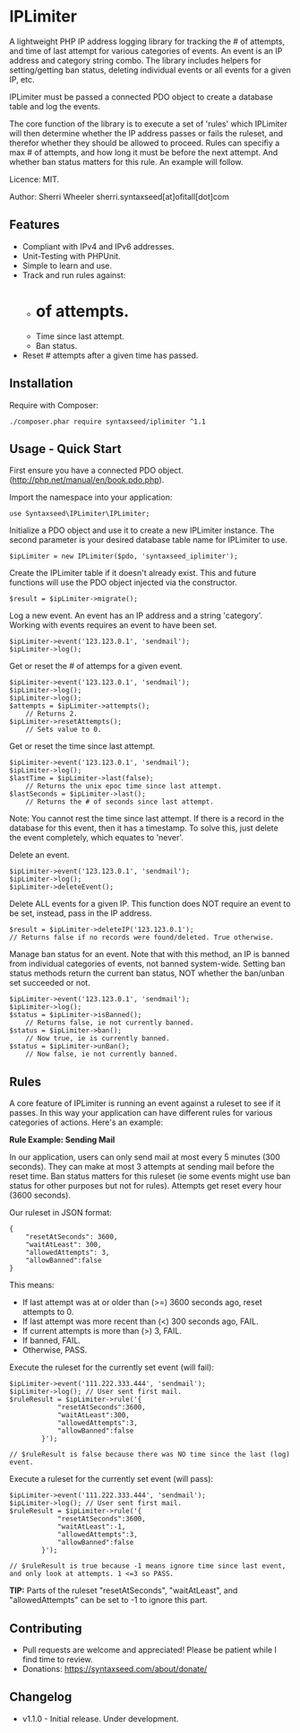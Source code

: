 IPLimiter
=========================

A lightweight PHP IP address logging library for tracking the # of attempts, and time of last attempt for various categories of events. An event is an IP address and category string combo. The library includes helpers for setting/getting ban status, deleting individual events or all events for a given IP, etc.

IPLimiter must be passed a connected PDO object to create a database table and log the events.

The core function of the library is to execute a set of 'rules' which IPLimiter will then determine whether the IP address passes or fails the ruleset, and therefor whether they should be allowed to proceed. Rules can specifiy a max # of attempts, and how long it must be before the next attempt. And whether ban status matters for this rule. An example will follow.

Licence: MIT.

Author: Sherri Wheeler sherri.syntaxseed[at]ofitall[dot]com


Features
--------

* Compliant with IPv4 and IPv6 addresses.
* Unit-Testing with PHPUnit.
* Simple to learn and use.
* Track and run rules against:
  * # of attempts.
  * Time since last attempt.
  * Ban status.
* Reset # attempts after a given time has passed.


Installation
--------

Require with Composer:
```
./composer.phar require syntaxseed/iplimiter ^1.1
```


Usage - Quick Start
--------

First ensure you have a connected PDO object. (http://php.net/manual/en/book.pdo.php).

Import the namespace into your application:
```
use Syntaxseed\IPLimiter\IPLimiter;
```

Initialize a PDO object and use it to create a new IPLimiter instance. The second parameter is your desired database table name for IPLimiter to use.
```
$ipLimiter = new IPLimiter($pdo, 'syntaxseed_iplimiter');
```

Create the IPLimiter table if it doesn't already exist. This and future functions will use the PDO object injected via the constructor.
```
$result = $ipLimiter->migrate();
```

Log a new event. An event has an IP address and a string 'category'. Working with events requires an event to have been set.
```
$ipLimiter->event('123.123.0.1', 'sendmail');
$ipLimiter->log();
```

Get or reset the # of attemps for a given event.
```
$ipLimiter->event('123.123.0.1', 'sendmail');
$ipLimiter->log();
$ipLimiter->log();
$attempts = $ipLimiter->attempts();
    // Returns 2.
$ipLimiter->resetAttempts();
    // Sets value to 0.
```

Get or reset the time since last attempt.
```
$ipLimiter->event('123.123.0.1', 'sendmail');
$ipLimiter->log();
$lastTime = $ipLimiter->last(false);
    // Returns the unix epoc time since last attempt.
$lastSeconds = $ipLimiter->last();
    // Returns the # of seconds since last attempt.
```
Note: You cannot rest the time since last attempt. If there is a record in the database for this event, then it has a timestamp. To solve this, just delete the event completely, which equates to 'never'.

Delete an event.
```
$ipLimiter->event('123.123.0.1', 'sendmail');
$ipLimiter->log();
$ipLimiter->deleteEvent();
```

Delete ALL events for a given IP. This function does NOT require an event to be set, instead, pass in the IP address.
```
$result = $ipLimiter->deleteIP('123.123.0.1');
// Returns false if no records were found/deleted. True otherwise.
```

Manage ban status for an event. Note that with this method, an IP is banned from individual categories of events, not banned system-wide. Setting ban status methods return the current ban status, NOT whether the ban/unban set succeeded or not.
```
$ipLimiter->event('123.123.0.1', 'sendmail');
$ipLimiter->log();
$status = $ipLimiter->isBanned();
    // Returns false, ie not currently banned.
$status = $ipLimiter->ban();
    // Now true, ie is currently banned.
$status = $ipLimiter->unBan();
    // Now false, ie not currently banned.
```


Rules
--------

A core feature of IPLimiter is running an event against a ruleset to see if it passes. In this way your application can have different rules for various categories of actions. Here's an example:

**Rule Example: Sending Mail**

In our application, users can only send mail at most every 5 minutes (300 seconds). They can make at most 3 attempts at sending mail before the reset time. Ban status matters for this ruleset (ie some events might use ban status for other purposes but not for rules). Attempts get reset every hour (3600 seconds).

Our ruleset in JSON format:
```
{
    "resetAtSeconds": 3600,
    "waitAtLeast": 300,
    "allowedAttempts": 3,
    "allowBanned":false
}
```
This means:
- If last attempt was at or older than (>=) 3600 seconds ago, reset attempts to 0.
- If last attempt was more recent than (<) 300 seconds ago, FAIL.
- If current attempts is more than (>) 3, FAIL.
- If banned, FAIL.
- Otherwise, PASS.

Execute the ruleset for the currently set event (will fail):
```
$ipLimiter->event('111.222.333.444', 'sendmail');
$ipLimiter->log(); // User sent first mail.
$ruleResult = $ipLimiter->rule('{
            "resetAtSeconds":3600,
            "waitAtLeast":300,
            "allowedAttempts":3,
            "allowBanned":false
        }');

// $ruleResult is false because there was NO time since the last (log) event.
```

Execute a ruleset for the currently set event (will pass):
```
$ipLimiter->event('111.222.333.444', 'sendmail');
$ipLimiter->log(); // User sent first mail.
$ruleResult = $ipLimiter->rule('{
            "resetAtSeconds":3600,
            "waitAtLeast":-1,
            "allowedAttempts":3,
            "allowBanned":false
        }');

// $ruleResult is true because -1 means ignore time since last event, and only look at attempts. 1 <=3 so PASS.
```

**TIP:** Parts of the ruleset "resetAtSeconds", "waitAtLeast", and "allowedAttempts"  can be set to -1 to ignore this part.



Contributing
--------
* Pull requests are welcome and appreciated! Please be patient while I find time to review.
* Donations: https://syntaxseed.com/about/donate/


Changelog
--------
* v1.1.0 - Initial release. Under development.
